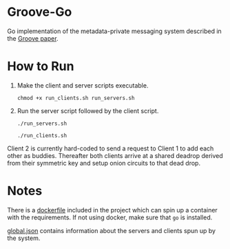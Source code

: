 # Groove-Go

Go implementation of the metadata-private messaging system described in the [Groove paper](https://people.csail.mit.edu/nickolai/papers/barman-groove.pdf).

# How to Run

1. Make the client and server scripts executable.
    
     `chmod +x run_clients.sh run_servers.sh`
2. Run the server script followed by the client script.

    `./run_servers.sh`
    
    `./run_clients.sh`

Client 2 is currently hard-coded to send a request to Client 1 to add each other as buddies. Thereafter both clients arrive at a shared deadrop derived from their symmetric key and setup onion circuits to that dead drop.

# Notes
There is a [dockerfile](.devcontainer/Dockerfile) included in the project which can spin up a container with the requirements. If not using docker, make sure that `go` is installed.

[global.json](pkg/global/global.json) contains information about the servers and clients spun up by the system.
